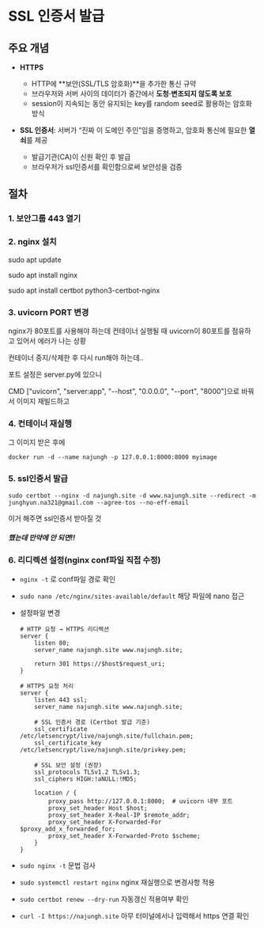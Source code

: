 # SSL 인증서 발급

## 주요 개념

- **HTTPS**
  - HTTP에 **보안(SSL/TLS 암호화)**을 추가한 통신 규약
  - 브라우저와 서버 사이의 데이터가 중간에서 **도청·변조되지 않도록 보호**
  - session이 지속되는 동안 유지되는 key를 random seed로 활용하는 암호화 방식

- **SSL 인증서**: 서버가 “진짜 이 도메인 주인”임을 증명하고, 암호화 통신에 필요한 **열쇠**를 제공
  - 발급기관(CA)이 신원 확인 후 발급
  - 브라우저가 ssl인증서를 확인함으로써 보안성을 검증

## 절차

### 1. 보안그룹 443 열기



### 2. nginx 설치

sudo apt update

sudo apt install nginx

sudo apt install certbot python3-certbot-nginx



### 3. uvicorn PORT 변경

nginx가 80포트를 사용해야 하는데 컨테이너 실행될 때 uvicorn이 80포트를 점유하고 있어서 에러가 나는 상황

컨테이너 중지/삭제한 후 다시 run해야 하는데..

포트 설정은 server.py에 있으니

CMD ["uvicorn", "server:app", "--host", "0.0.0.0", "--port", "8000"]으로 바꿔서 이미지 재빌드하고



### 4. 컨테이너 재실행

그 이미지 받은 후에

`docker run -d --name najungh -p 127.0.0.1:8000:8000 myimage`



### 5. ssl인증서 발급

`sudo certbot --nginx -d najungh.site -d www.najungh.site --redirect -m junghyun.na321@gmail.com --agree-tos --no-eff-email`

이거 해주면 ssl인증서 받아질 것



##### 했는데 만약에 안 되면!!



### 6.  리디렉션 설정(nginx conf파일 직접 수정)

- `nginx -t` 로 conf파일 경로 확인

- `sudo nano /etc/nginx/sites-available/default` 해당 파일에 nano 접근

- 설정파일 변경

  ```nginx
  # HTTP 요청 → HTTPS 리디렉션
  server {
      listen 80;
      server_name najungh.site www.najungh.site;
  
      return 301 https://$host$request_uri;
  }
  
  # HTTPS 요청 처리
  server {
      listen 443 ssl;
      server_name najungh.site www.najungh.site;
  
      # SSL 인증서 경로 (Certbot 발급 기준)
      ssl_certificate     /etc/letsencrypt/live/najungh.site/fullchain.pem;
      ssl_certificate_key /etc/letsencrypt/live/najungh.site/privkey.pem;
  
      # SSL 보안 설정 (권장)
      ssl_protocols TLSv1.2 TLSv1.3;
      ssl_ciphers HIGH:!aNULL:!MD5;
  
      location / {
          proxy_pass http://127.0.0.1:8000;  # uvicorn 내부 포트
          proxy_set_header Host $host;
          proxy_set_header X-Real-IP $remote_addr;
          proxy_set_header X-Forwarded-For $proxy_add_x_forwarded_for;
          proxy_set_header X-Forwarded-Proto $scheme;
      }
  }
  ```

- `sudo nginx -t` 문법 검사

- `sudo systemctl restart nginx` nginx 재실행으로 변경사항 적용

- `sudo certbot renew --dry-run` 자동갱신 적용여부 확인

- `curl -I https://najungh.site` 아무 터미널에서나 입력해서 https 연결 확인

